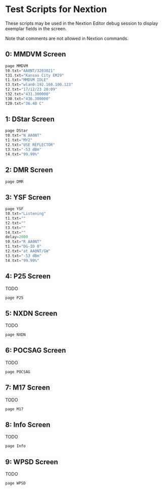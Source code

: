 # Test Scripts for Nextion

These scripts may be used in the Nextion Editor debug session to display exemplar fields in the screen.

Note that comments are not allowed in Nextion commands.

## 0: MMDVM Screen

```cpp
page MMDVM
t0.txt="AA0NT/3203021"
t31.txt="Kansas City EM29"
t1.txt="MMDVM IDLE"
t3.txt="wlan0:192.160.100.123"
t2.txt="17/12/23 20:09"
t32.txt="431.300000"
t30.txt="436.300000"
t20.txt="36.48 C"
```

## 1: DStar Screen

```cpp
page DStar
t0.txt="N AA0NT"
t1.txt="MY2"
t2.txt="USE REFLECTOR"
t3.txt="-53 dBm"
t4.txt="99.99%"
```

## 2: DMR Screen

```cpp
page DMR

```

## 3: YSF Screen

```cpp
page YSF
t0.txt="Listening"
t1.txt=""
t2.txt=""
t3.txt=""
t4.txt=""
delay=2000
t0.txt="R AA0NT"
t1.txt="DG-ID 0"
t2.txt="at AA0NT/GW"
t3.txt="-53 dBm"
t4.txt="99.99%"
```

## 4: P25 Screen

TODO

```cpp
page P25

```

## 5: NXDN Screen

TODO

```cpp
page NXDN

```

## 6: POCSAG Screen

TODO

```cpp
page POCSAG

```

## 7: M17 Screen

TODO

```cpp
page M17

```

## 8: Info Screen

TODO

```cpp
page Info

```

## 9: WPSD Screen

TODO

```cpp
page WPSD

```

